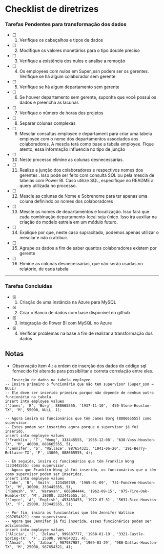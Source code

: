 # Checklist de diretrizes


### Tarefas Pendentes para transformação dos dados
- [ ] 1. Verifique os cabeçalhos e tipos de dados
- [ ] 2. Modifique os valores monetários para o tipo double preciso
- [ ] 3. Verifique a existência dos nulos e analise a remoção
- [ ] 4. Os employees com nulos em Super_ssn podem ser os gerentes. Verifique se há algum colaborador sem gerente
- [ ] 5. Verifique se há algum departamento sem gerente
- [ ] 6. Se houver departamento sem gerente, suponha que você possui os dados e preencha as lacunas
- [ ] 7. Verifique o número de horas dos projetos
- [ ] 8. Separar colunas complexas
- [ ] 9. Mesclar consultas employee e departament para criar uma tabela employee com o nome dos departamentos associados aos colaboradores. A mescla terá como base a tabela employee. Fique atento, essa informação influencia no tipo de junção
- [ ] 10. Neste processo elimine as colunas desnecessárias. 
- [ ] 11. Realize a junção dos colaboradores e respectivos nomes dos gerentes . Isso pode ser feito com consulta SQL ou pela mescla de tabelas com Power BI. Caso utilize SQL, especifique no README a query utilizada no processo.
- [ ] 12. Mescle as colunas de Nome e Sobrenome para ter apenas uma coluna definindo os nomes dos colaboradores
- [ ] 13. Mescle os nomes de departamentos e localização. Isso fará que cada combinação departamento-local seja único. Isso irá auxiliar na criação do modelo estrela em um módulo futuro.
- [ ] 14. Explique por que, neste caso supracitado, podemos apenas utilizar o mesclar e não o atribuir. 
- [ ] 15. Agrupe os dados a fim de saber quantos colaboradores existem por gerente
- [ ] 16. Elimine as colunas desnecessárias, que não serão usadas no relatório, de cada tabela


---

### Tarefas Concluídas
- [x] 1. Criação de uma instância na Azure para MySQL
- [x] 2. Criar o Banco de dados com base disponível no github
- [x] 3. Integração do Power BI com MySQL no Azure 
- [x] 4. Verificar problemas na base a fim de realizar a transformação dos dados

## Notas
- Observação item 4.:
a ordem de inserção dos dados do código sql fornecido foi alterada para possibilitar a correta correlação entre eles.
```
-- Inserção de dados na tabela employee
-- Insira primeiro o funcionário que não tem supervisor (Super_ssn = NULL)
-- Ele deve ser inserido primeiro porque não depende de nenhum outro funcionário na tabela.
insert into employee values 
('James', 'E', 'Borg', 888665555, '1937-11-10', '450-Stone-Houston-TX', 'M', 55000, NULL, 1);

-- Agora insira os funcionários que têm James Borg (888665555) como supervisor.
-- Estes podem ser inseridos agora porque o supervisor já foi inserido.
insert into employee values 
('Franklin', 'T', 'Wong', 333445555, '1955-12-08', '638-Voss-Houston-TX', 'M', 40000, 888665555, 5),
('Jennifer', 'S', 'Wallace', 987654321, '1941-06-20', '291-Berry-Bellaire-TX', 'F', 43000, 888665555, 4);

-- Em seguida, insira os funcionários que têm Franklin Wong (333445555) como supervisor.
-- Agora que Franklin Wong já foi inserido, os funcionários que o têm como supervisor podem ser inseridos.
insert into employee values 
('John', 'B', 'Smith', 123456789, '1965-01-09', '731-Fondren-Houston-TX', 'M', 30000, 333445555, 5),
('Ramesh', 'K', 'Narayan', 666884444, '1962-09-15', '975-Fire-Oak-Humble-TX', 'M', 38000, 333445555, 5),
('Joyce', 'A', 'English', 453453453, '1972-07-31', '5631-Rice-Houston-TX', 'F', 25000, 333445555, 5);

-- Por fim, insira os funcionários que têm Jennifer Wallace (987654321) como supervisora.
-- Agora que Jennifer já foi inserida, esses funcionários podem ser adicionados.
insert into employee values 
('Alicia', 'J', 'Zelaya', 999887777, '1968-01-19', '3321-Castle-Spring-TX', 'F', 25000, 987654321, 4),
('Ahmad', 'V', 'Jabbar', 987987987, '1969-03-29', '980-Dallas-Houston-TX', 'M', 25000, 987654321, 4);
```

